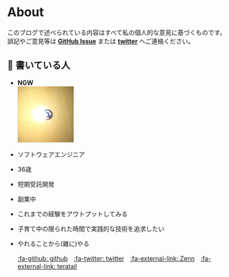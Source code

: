 # About

このブログで述べられている内容はすべて私の個人的な意見に基づくものです。誤記やご意見等は **[GitHub Issue](https://github.com/ngwork0301/ngwork0301.github.io/issues)** または **[twitter](https://twitter.com/ngwork0301)** へご連絡ください。

##  :bust_in_silhouette: 書いている人
* **NGW**  
    ![Screenshot](img/ngwicon.png)  
* ソフトウェアエンジニア
* 36歳
* 短期受託開発
* 副業中
* これまでの経験をアウトプットしてみる
* 子育て中の限られた時間で実践的な技術を追求したい
* やれることから(雑に)やる

  [:fa-github: github](https://github.com/ngwork0301)　[:fa-twitter: twitter](https://twitter.com/ngwork0301)　[:fa-external-link: Zenn](https://zenn.dev/ngw)　[:fa-external-link: teratail](https://teratail.com/users/NGW)